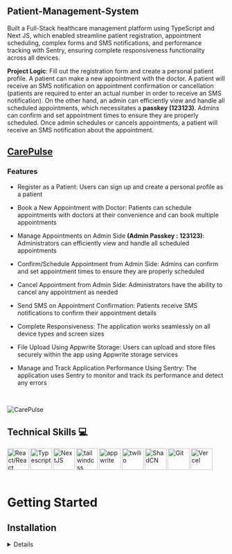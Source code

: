 ## Patient-Management-System

<p>
Built a Full-Stack healthcare management platform using TypeScript and Next JS, which enabled streamline patient registration, appointment scheduling, complex forms and SMS notifications, and performance tracking with Sentry, ensuring complete responsiveness functionality across all devices. 

<b>Project Logic</b>: Fill out the registration form and create a personal patient profile. A patient can make a new appointment with the doctor. A patient will receive an SMS notification on appointment confirmation or cancellation (patients are required to enter an actual number in order to receive an SMS notification). On the other hand, an admin can efficiently view and handle all scheduled appointments, which necessitates a <b>passkey (123123)</b>. Admins can confirm and set appointment times to ensure they are properly scheduled. Once admin schedules or cancels appointments, a patient will receive an SMS notification about the appointment.

</p>

## [CarePulse](https://patient-management-system-carepulse.vercel.app/)

### Features

- Register as a Patient: Users can sign up and create a personal profile as a patient

- Book a New Appointment with Doctor: Patients can schedule appointments with doctors at their convenience and can book multiple appointments

- Manage Appointments on Admin Side <b>(Admin Passkey : 123123)</b>: Administrators can efficiently view and handle all scheduled appointments

- Confirm/Schedule Appointment from Admin Side: Admins can confirm and set appointment times to ensure they are properly scheduled

- Cancel Appointment from Admin Side: Administrators have the ability to cancel any appointment as needed

- Send SMS on Appointment Confirmation: Patients receive SMS notifications to confirm their appointment details

- Complete Responsiveness: The application works seamlessly on all device types and screen sizes

- File Upload Using Appwrite Storage: Users can upload and store files securely within the app using Appwrite storage services

- Manage and Track Application Performance Using Sentry: The application uses Sentry to monitor and track its performance and detect any errors

<br />

![CarePulse](https://github.com/user-attachments/assets/f249f831-4eed-40de-9527-93b44b5b22c6)

## Technical Skills 💻

<img align="left" alt="React/React Native" height="50px" src="https://cdn.svgporn.com/logos/react.svg" /><img align="left" alt="Typescript" height="50px" src="https://cdn.svgporn.com/logos/typescript-icon.svg" /><img align="left" alt="NextJS" height="50px" src="https://cdn.svgporn.com/logos/nextjs-icon.svg" /><img align="left" alt="tailwindcss" height="50px" src="https://cdn.svgporn.com/logos/tailwindcss-icon.svg" /><img align="left" alt="appwrite" height="50px" src="https://cdn.svgporn.com/logos/appwrite-icon.svg" /><img align="left" alt="twilio" height="50px" src="https://cdn.svgporn.com/logos/twilio-icon.svg" /><img align="left" alt="ShadCN" height="50px" src="https://avatars.githubusercontent.com/u/139895814?s=280&v=4" /><img align="left" alt="Git" height="50px" src="https://cdn.svgporn.com/logos/git-icon.svg" /><img align="left" alt="Vercel" height="50px" src="https://cdn.svgporn.com/logos/vercel-icon.svg" />

<br />
<br />
<br />
<br />

# Getting Started

## Installation

<details>
1. Open Terminal.

2. Change the current working directory to the location where you want the cloned directory.

3. Clone the repository: `git clone https://github.com/jhwa426/Patient-Management-System`

4. Navigate to the project directory: `cd healthcare`

5. Install the dependencies: `npm install`

6. Set Up Environment Variables

Create a new file named `.env.local` in the root of your project and add the following content:

```env
# APPWRITE
NEXT_PUBLIC_ENDPOINT=https://cloud.appwrite.io/v1
PROJECT_ID=
API_KEY=
DATABASE_ID=
PATIENT_COLLECTION_ID=
APPOINTMENT_COLLECTION_ID=
NEXT_PUBLIC_BUCKET_ID=

NEXT_PUBLIC_ADMIN_PASSKEY=123123
```

7. Replace the placeholder values with your actual Appwrite credentials. You can obtain these credentials by signing up on the [Appwrite website](https://appwrite.io/).

**Running the Project**

```bash
npm run dev
```

Open [http://localhost:3000](http://localhost:3000) in your browser to view the project.

8. Open your browser and visit: `http://localhost:3000`
</details>
